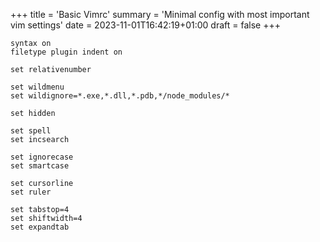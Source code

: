 +++
title = 'Basic Vimrc'
summary = 'Minimal config with most important vim settings'
date = 2023-11-01T16:42:19+01:00
draft = false
+++

```
syntax on
filetype plugin indent on

set relativenumber

set wildmenu
set wildignore=*.exe,*.dll,*.pdb,*/node_modules/*

set hidden

set spell
set incsearch

set ignorecase
set smartcase

set cursorline
set ruler

set tabstop=4
set shiftwidth=4
set expandtab
```
